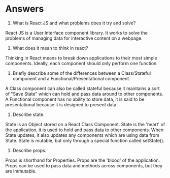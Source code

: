 # Answers

1.  What is React JS and what problems does it try and solve?

React JS is a User Interface component library.
It works to solve the problems of managing data for interactive content on a webpage.

1.  What does it mean to _think_ in react?

Thinking in React means to break down applications to their most simple components. Ideally, each component should only perform one function.

1.  Briefly describe some of the differences between a Class/Stateful component and a Functional/Presentational component.

A Class component can also be called stateful because it maintains a sort of "Save State" which can hold and pass data around to other components. A Functional component has no ability to store data, it is said to be presentational because it is designed to present data.

1.  Describe state.

State is an Object stored on a React Class Component. State is the 'heart' of the application, it is used to hold and pass data to other components. When State updates, it also updates any components which are using data from State. State is mutable, but only through a special function called setState().
1.  Describe props.

Props is shorthand for Properties. Props are the 'blood' of the application. Props can be used to pass data and methods across components, but they are immutable.
